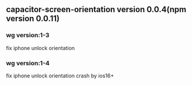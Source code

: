 ## capacitor-screen-orientation version 0.0.4(npm version 0.0.11)

### wg version:1-3
fix iphone unlock orientation

### wg version:1-4
fix iphone unlock orientation crash by ios16+